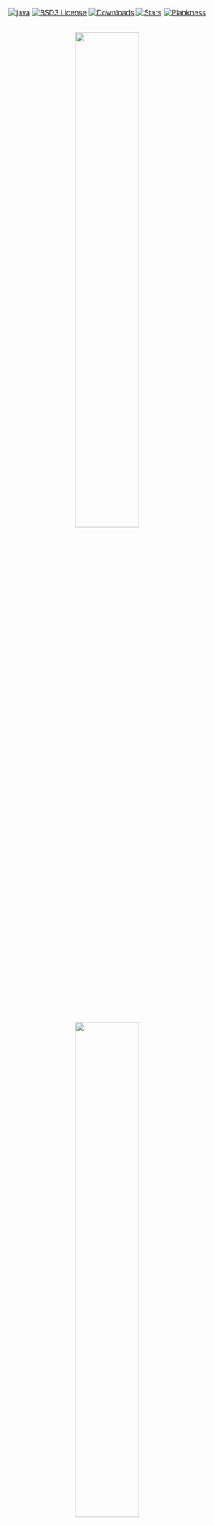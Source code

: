 <div align="center">

[![java][java-shield]][java-url]
[![BSD3 License][license-shield]][license-url]
[![Downloads][downloads-shield]][downloads-url]
[![Stars][stars-shield]][stars-url]
[![Plankness][plankness-shield]][plankness-url]
</div>

<div align="center">
<br/>
<img width="50%" src="./gfx/Logo_Gionnino9000_Light.png#gh-dark-mode-only"/>
<img width="50%" src="./gfx/Logo_Gionnino9000_Dark.png#gh-light-mode-only"/>
<br/><br/>

Repository della nostra soluzione per la Tablut Challenge 2022 organizzata per il corso di
<a href="https://www.unibo.it/it/didattica/insegnamenti/insegnamento/2021/468002">Fondamenti di Intelligenza Artificiale M</a>.
Per maggiori informazioni sulle regole del gioco, sulle regole della competizione e sulla strategia adottata, clicca
<a href="./About.md">qui</a>.
<br/><br/>
<a href="https://www.youtube.com/watch?v=G2NjmWRps28">Ascolta sto banger</a>

</div>

### Esecuzione del Player
---

<table>
  <tr width="100%">
    <td width="69%">
      <ol>
        <li>Scarica l'<a href="https://github.com/Gionnino9000/Gionnino9000/releases/latest">ultima release</a> del nostro player Tavoletta.</li>
        <li>Esegui il Server.</li>
        <li>Esegui il Player con i seguenti parametri:<br/>
            <code>&#60;WHITE|BLACK></code> <code>[&#60;timeout>]</code> <code>[&#60;ip_address>]</code><br/>
          (es. <code>java -jar ./Tavoletta.jar WHITE 60 localhost</code>)</li>
        <li>Esegui un secondo player, ad esempio un client fittizio o uno umano, oppure un altro player.</li>
        <li>Divertiti!</li>
      </ol>
    </td>
    <td align="center" width="30%">
      <img src="./gfx/Games/BlackTavoletta_VS_WhiteTavoletta/BlackTavoletta_VS_WhiteTavoletta_x40.gif"/>
      Demo velocizzata
   </td>
  </tr>
</table>

<!--
Non so che caBBo di problema abbiano le GIF, ma si rompe l'align, quindi tocca fare sto aborto in raw HTML
<img align="right" src="./gfx/Games/BlackTavoletta_VS_WhiteTavoletta/BlackTavoletta_VS_WhiteTavoletta_x40.gif"/>
1. Download the [latest release](https://github.com/Gionnino9000/Gionnino9000/releases/latest) of our player Tavoletta
2. Launch the Server
3. Launch the Player with the following parameters: `<WHITE|BLACK>` `<timeout>` `<ip_address>`
  (ex. `java -jar ./Tavoletta.jar WHITE 60 localhost`)
4. Launch a second player, for example a random or human client, or another player
5. Have fun!
-->

### Spiegazione del Nome
---
- Tablut = Tavoletta
- Tavoletta = l'Amico immaginario di Jonnino in **Ed, Edd & Eddy**
- Jonnino -> Gionnino (assolutamente non perché abbiamo sbagliato a scrivere il nome quando ci siamo iscritti)
- 9000 = piccola **nerd reference** a 2001 Odissea nello Spazio, **HAL9000**

*Fine della Spiegazione del Nome*<br/>

Quindi in pratica fra, cioè stavamo tipo scegliendo il nome (assurdo cioè non puoi capire),
quando all'improvviso mi sono ricordato che quel chad di Danny Antonucci aveva fatto tipo un [masterpiece](https://en.wikipedia.org/wiki/Ed,_Edd_n_Eddy).
E allora ho assolutamente dovuto sussare un nome zio, ho dovuto mostrare un po' di drip,
no cap my G, only flames 🥶 e ho droppato sto pezzo di nome gigante bro, figata.
Perché praticamente vez, noi così siamo il team Gionnino9000, e tipo il nostro player è Tavoletta.
Capito bel? Perché gioca a Tablut, troppo figata, sigma grindset, basato fattuale.

### Membri del Team
---

<div align="left">
<img align="right" width="50%" src="./gfx/Team_Members_Low_Quality.jpg">

- [Federico Andrucci](https://github.com/Federicoand98)
- [Karina Chichifoi](https://github.com/TryKatChup)
- [Alex Gianelli](https://github.com/Noesh)
- [Michele Righi](https://github.com/mikyll)

</div>

### Premi speciali
---
<img width="30%" src="./gfx/prize.png"/>

#### Contemporary Art
*You know why.*

### Setup
---
Per il setup fare riferimento a [questo documento](./Setup.md).

### Licenza
---
Distribuito sotto Licenza BSD 3-Clause. Vedi [`LICENSE`](./LICENSE) per maggiori informazioni.

### Migliori Team degli Anni Precedenti
---

[History & Hall of Fame](./History.md).

### Riferimenti
---
- [Sito Challenge](http://ai.unibo.it/games/boardgamecompetition/tablut)
- [An Upper Bound on the Complexity of Tablut](http://ai.unibo.it/sites/ai.unibo.it/files/Complexity_of_Tablut_2.pdf)
- [Tablut Tactics](https://github.com/mikyll/TablutTactics)

### Memoni Giganti
---

<img width="50%" src="./gfx/GionninoTavoletta/WidePlank.gif"/>
<img width="50%" src="./gfx/GionninoTavoletta/GionninoSus.png"/>
<img width="50%" src="./gfx/GionninoTavoletta/TavolettaPiediGrandi.png"/>
<img width="50%" src="./gfx/GionninoTavoletta/TavolettaPH.png"/>
<img width="50%" src="./gfx/Ed/Ed_eating_matress.gif"/>
<img width="50%" src="./gfx/Ed/Ed_SUS_smile.jpg"/>
<img width="50%" src="./gfx/Ed/Ed_running.gif"/>
<img width="50%" src="./gfx/Ed/Ed_coconut.jpg"/>
<img width="50%" src="./gfx/Edd/Edd_St00ped.jpg"/>
<img width="50%" src="./gfx/Kevin/Kevin_Motoretta.gif"/>
<img width="50%" src="./gfx/Kevin/Kevin_Sussying1.png"/>
<img width="50%" src="./gfx/Kevin/Kevin_yelling.png"/>
<img width="50%" src="./gfx/Rolf/Rolf_Listening_to_Chicken.png"/>
<img width="50%" src="./gfx/Rolf/Rolf_Spotlight.png"/>
<img width="50%" src="./gfx/Jimmy/Jimmy_Buffed.gif"/>

[java-shield]: https://custom-icon-badges.herokuapp.com/badge/Java-ED8B00?logo=java&logoColor=white
[java-url]: https://www.java.com
[downloads-shield]: https://img.shields.io/github/downloads/Gionnino9000/Gionnino9000/total
[downloads-url]: https://github.com/Gionnino9000/Gionnino9000/releases/latest
[license-shield]: https://img.shields.io/github/license/Gionnino9000/Gionnino9000
[license-url]: https://github.com/Gionnino9000/Gionnino9000/blob/main/LICENSE
[stars-shield]: https://custom-icon-badges.herokuapp.com/github/stars/Gionnino9000/Gionnino9000?logo=star&logoColor=yellow&style=flat
[stars-url]: https://github.com/Gionnino9000/Gionnino9000/stargazers
[plankness-shield]: https://custom-icon-badges.herokuapp.com/badge/plankness-100%25-yellow?logo=plankness&logoColor=yellow
[plankness-url]: https://github.com/Gionnino9000/Gionnino9000/blob/main/gfx/GionninoTavoletta/WidePlank.gif
